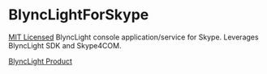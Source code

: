 # BlyncLightForSkype

[MIT Licensed](https://github.com/josh-leeming/BlyncLightForSkype/blob/master/LICENSE) BlyncLight console application/service for Skype. Leverages BlyncLight SDK and Skype4COM.

[BlyncLight Product](http://www.blynclight.com/products/blync-light?variant=328886579)
